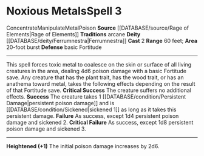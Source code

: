 ﻿---
actions: '[two-actions]'
area: 20-foot burst
deity:
- '[[DATABASE/deity/Ferrumnestra|Ferrumnestra]]'
element: Metal
heighten: '+1'
heighten_level: 3, 4, 5, 6, 7, 8, 9, 10
id: '1376'
level: '3'
name: Noxious Metals
range: 60 feet
rarity: Common
saving_throw: basicFortitude
source: '[[DATABASE/source/Rage of Elements|Rage of Elements]]'
tradition:
- Arcane
trait:
- '[[DATABASE/trait/Concentrate|Concentrate]]'
- '[[DATABASE/trait/Manipulate|Manipulate]]'
- '[[DATABASE/trait/Metal|Metal]]'
- '[[DATABASE/trait/Poison|Poison]]'
type: Spell

---
# Noxious Metals<span class="item-type">Spell 3</span>

<span class="item-trait">Concentrate</span><span class="item-trait">Manipulate</span><span class="item-trait">Metal</span><span class="item-trait">Poison</span>
**Source** [[DATABASE/source/Rage of Elements|Rage of Elements]]
**Traditions** arcane
**Deity** [[DATABASE/deity/Ferrumnestra|Ferrumnestra]]
**Cast** <span class="action-icon">2</span> 
**Range** 60 feet; **Area** 20-foot burst
**Defense** basic Fortitude

---
This spell forces toxic metal to coalesce on the skin or surface of all living creatures in the area, dealing 4d6 poison damage with a basic Fortitude save. Any creature that has the plant trait, has the wood trait, or has an anathema toward metal, takes the following effects depending on the result of that Fortitude save.
**Critical Success** The creature suffers no additional effects.
**Success** The creature takes 1 [[DATABASE/condition/Persistent Damage|persistent poison damage]] and is [[DATABASE/condition/Sickened|sickened 1]] as long as it takes this persistent damage.
**Failure** As success, except 1d4 persistent poison damage and sickened 2.
**Critical Failure** As success, except 1d8 persistent poison damage and sickened 3.

---
**Heightened (+1)** The initial poison damage increases by 2d6.